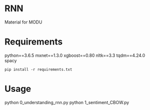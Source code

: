 # RNN
Material for MODU

# Requirements


python==3.6.5
mxnet==1.3.0
xgboost==0.80
nltk==3.3
tqdm==4.24.0
spacy

```
pip install -r requirements.txt
```

# Usage
python 0_understanding_rnn.py
python 1_sentiment_CBOW.py

